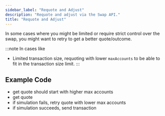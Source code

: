 ```yaml
---
sidebar_label: "Requote and Adjust"
description: "Requote and adjust via the Swap API."
title: "Requote and Adjust"
---
```


<head>
    <title>Requote and Adjust</title>
    <meta name="twitter:card" content="summary" />
</head>

In some cases where you might be limited or require strict control over the swap, you might want to retry to get a better quote/outcome.

:::note In cases like
- Limited transaction size, requoting with lower `maxAccounts` to be able to fit in the transaction size limit.
:::

## Example Code

- get quote should start with higher max accounts
- get quote
- if simulation fails, retry quote with lower max accounts
- if simulation succeeds, send transaction